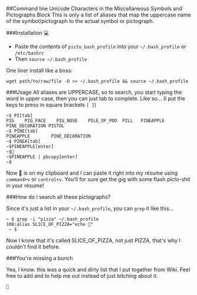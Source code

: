 ##Command line Unicode Characters in the Miscellaneous Symbols and Pictographs Block
This is only a list of aliases that map the uppercase name of the symbol/pictograph to the actual symbol or pictograph.

###Installation 
💻


* Paste the contents of `picto_bash_profile` into your `~/.bash_profile` or `/etc/bashrc` 
* Then `source ~/.bash_profile`

One liner install like a boss:

    wget path/to/raw/file -O >> ~/.bash_profile && source ~/.bash_profile

###Usage
All aliases are UPPERCASE, so to search, you start typing the word in upper case, then you can just tab to complete. 
Like so... (I put the keys to press in square brackets `[ ]`)

    ~$ PI[tab]
    PIG    PIG_FACE    PIG_NOSE    PILE_OF_POO  PILL   PINEAPPLE   PINE_DECORATION PISTOL
    ~$ PINE[tab]
    PINEAPPLE        PINE_DECORATION  
    ~$ PINEA[tab]
    ~$PINEAPPLE[enter]
    ~$🍍
    ~$PINEAPPLE | pbcopy[enter]
    ~$

Now 🍍 is on my clipboard and I can paste it right into my résume using `command+v` or `control+v`. You'll for sure get the gig with some flash picto-shit in your résume!

###How do I search all these pictographs?

Since it's just a list in your `~/.bash_profile`, you can `grep` it like this...

    ~ $ grep -i "pizza" ~/.bash_profile 
    108:alias SLICE_OF_PIZZA="echo 🍕"
     ~ $ 

Now I know that it's called SLICE\_OF\_PIZZA, not just PIZZA, that's why I couldn't find it before.


###You're missing a bunch

Yea, I know. this was a quick and dirty list that I put together from Wiki. Feel free to add and to help me out instead of just bitching about it.



    🐄
